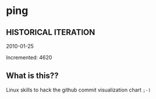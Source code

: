 # ping

## HISTORICAL ITERATION
2010-01-25

Incremented: 4620

## What is this?? 
Linux skills to hack the github commit visualization chart `;-)`
